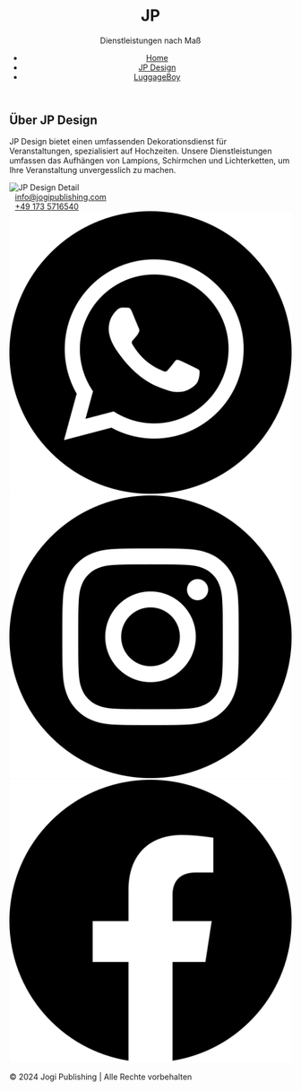 <!DOCTYPE html>
<html lang="de">
<head>
    <meta charset="UTF-8">
    <meta name="viewport" content="width=device-width, initial-scale=1.0">
    <title>JP - Dienstleistungen nach Maß</title>
    <link rel="stylesheet" href="styles.css">
    <link href="https://fonts.googleapis.com/css2?family=Roboto:wght@400;700&family=Montserrat:wght@400;700&display=swap" rel="stylesheet">
    <script src="https://cdn.lordicon.com/lordicon.js"></script>
</head>
<body>
<header>
    <div class="header-container">
        <div class="logo">
            <h1>JP</h1>
            <p> Dienstleistungen nach Maß</p>
        </div>
        <nav>
            <ul>
                <li><a href="index.html">Home</a></li>
                <li><a href="jpdesign.html">JP Design</a></li>
                <li><a href="luggageboy.html">LuggageBoy</a></li>
            </ul>
        </nav>
    </div>
</header>
<main>
    <section>
        <h2>Über JP Design</h2>
        <p>JP Design bietet einen umfassenden Dekorationsdienst für Veranstaltungen, spezialisiert auf Hochzeiten. Unsere Dienstleistungen umfassen das Aufhängen von Lampions, Schirmchen und Lichterketten, um Ihre Veranstaltung unvergesslich zu machen.</p>
        <img src="images/jpdesign_detail.jpg" alt="JP Design Detail">
    </section>
</main>
<footer>
    <div class="contact-info">
        <!-- Lordicon-Icon für Kontakt -->
        <lord-icon
            src="https://cdn.lordicon.com/xtnsvhie.json"
            trigger="hover"
            style="width:40px; height:40px; margin-right: 10px;">
        </lord-icon>
        <a href="mailto:info@jogipublishing.com">info@jogipublishing.com</a>
    </div>
    <div class="contact-info">
        <lord-icon
            src="https://cdn.lordicon.com/rsvfayfn.json"
            trigger="hover"
            style="width:40px; height:40px; margin-right: 10px;">
        </lord-icon>
        <a href="tel:+491735716540">+49 173 5716540</a>
    </div>
    <div class="social-media">
        <a href="https://wa.me/01735716540" target="_blank" aria-label="WhatsApp">
            <img src="images/icons/whatsapp.png" alt="WhatsApp">
        </a>
        <a href="https://instagram.com/tieph0" target="_blank" aria-label="Instagram">
            <img src="images/icons/instagram.png" alt="Instagram">
        </a>
        <a href="https://facebook.com/tieph0" target="_blank" aria-label="Facebook">
            <img src="images/icons/facebook.png" alt="Facebook">
        </a>
    </div>
    <p>&copy; 2024 Jogi Publishing | Alle Rechte vorbehalten</p>
</footer>
</body>
</html>
